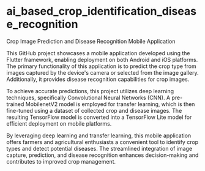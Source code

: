 # ai_based_crop_identification_disease_recognition
Crop Image Prediction and Disease Recognition Mobile Application

This GitHub project showcases a mobile application developed using the Flutter framework, enabling deployment on both Android and iOS platforms. The primary functionality of this application is to predict the crop type from images captured by the device's camera or selected from the image gallery. Additionally, it provides disease recognition capabilities for crop images.

To achieve accurate predictions, this project utilizes deep learning techniques, specifically Convolutional Neural Networks (CNN). A pre-trained MobilenetV2 model is employed for transfer learning, which is then fine-tuned using a dataset of collected crop and disease images. The resulting TensorFlow model is converted into a TensorFlow Lite model for efficient deployment on mobile platforms.

By leveraging deep learning and transfer learning, this mobile application offers farmers and agricultural enthusiasts a convenient tool to identify crop types and detect potential diseases. The streamlined integration of image capture, prediction, and disease recognition enhances decision-making and contributes to improved crop management.


